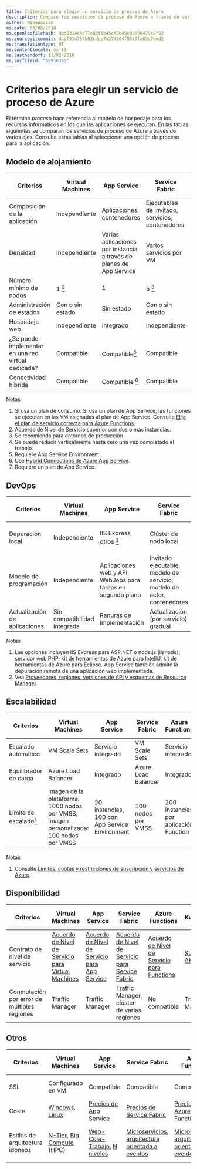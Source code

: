 ```yaml
---
title: Criterios para elegir un servicio de proceso de Azure
description: Compare los servicios de proceso de Azure a través de varios ejes
author: MikeWasson
ms.date: 08/08/2018
ms.openlocfilehash: dbd5314c4c77e83f5b45ef0b49e83860479c8f92
ms.sourcegitcommit: dbbf914757b03cdee7a274204f9579fa63d7eed2
ms.translationtype: HT
ms.contentlocale: es-ES
ms.lasthandoff: 11/02/2018
ms.locfileid: "50916395"
---
```

# <a name="criteria-for-choosing-an-azure-compute-service"></a>Criterios para elegir un servicio de proceso de Azure

El término *proceso* hace referencia al modelo de hospedaje para los recursos informáticos en los que las aplicaciones se ejecutan. En las tablas siguientes se comparan los servicios de proceso de Azure a través de varios ejes. Consulte estas tablas al seleccionar una opción de proceso para la aplicación.

## <a name="hosting-model"></a>Modelo de alojamiento

| Criterios | Virtual Machines | App Service | Service Fabric | Azure Functions | Azure Kubernetes Service | Azure Container Instances | Azure Batch |
|----------|-----------------|-------------|----------------|-----------------|-------------------------|----------------|-------------|
| Composición de la aplicación | Independiente | Aplicaciones, contenedores | Ejecutables de invitado, servicios, contenedores | Functions | Contenedores | Contenedores | Scheduled jobs  |
| Densidad | Independiente | Varias aplicaciones por instancia a través de planes de App Service | Varios servicios por VM | Sin servidor <a href="#note1"><sup>1</sup></a> | Varios contenedores por nodo |Sin instancias dedicadas | Varias aplicaciones por VM |
| Número mínimo de nodos | 1 <a href="#note2"><sup>2</sup></a>  | 1 | 5 <a href="#note3"><sup>3</sup></a> | Sin servidor <a href="#note1"><sup>1</sup></a> | 3 <a href="#note3"><sup>3</sup></a> | Sin nodos dedicados | 1 <a href="#note4"><sup>4</sup></a> |
| Administración de estados | Con o sin estado | Sin estado | Con o sin estado | Sin estado | Con o sin estado | Sin estado | Sin estado |
| Hospedaje web | Independiente | Integrado | Independiente | No aplicable | Independiente | Independiente | Sin  |
| ¿Se puede implementar en una red virtual dedicada? | Compatible | Compatible<a href="#note5"><sup>5</sup></a> | Compatible | Compatible <a href="#note5"><sup>5</sup></a> | [Compatible](/azure/aks/networking-overview) | No compatible | Compatible |
| Conectividad híbrida | Compatible | Compatible <a href="#note6"><sup>6</sup></a>  | Compatible | Compatible <a href="#node7"><sup>7</sup></a> | Compatible | No compatible | Compatible |

Notas

1. <span id="note1">Si usa un plan de consumo. Si usa un plan de App Service, las funciones se ejecutan en las VM asignadas al plan de App Service. Consulte [Elija el plan de servicio correcta para Azure Functions][function-plans].</span>
2. <span id="note2">Acuerdo de Nivel de Servicio superior con dos o más instancias</span>.
3. <span id="note3">Se recomienda para entornos de producción.</span>
4. <span id="note4">Se puede reducir verticalmente hasta cero una vez completado el trabajo</span>.
5. <span id="note5">Requiere App Service Environment.</span>
6. <span id="note6">Use [Hybrid Connections de Azure App Service][app-service-hybrid].</span>
7. <span id="note7">Requiere un plan de App Service.</span>

## <a name="devops"></a>DevOps

| Criterios | Virtual Machines | App Service | Service Fabric | Azure Functions | Azure Kubernetes Service | Azure Container Instances | Azure Batch |
|----------|-----------------|-------------|----------------|-----------------|-------------------------|----------------|-------------|
| Depuración local | Independiente | IIS Express, otros <a href="#note1b"><sup>1</sup></a> | Clúster de nodo local | Visual Studio o CLI de Azure Functions | Minikube, otros | Tiempo de ejecución de contenedor local | No compatible |
| Modelo de programación | Independiente | Aplicaciones web y API, WebJobs para tareas en segundo plano | Invitado ejecutable, modelo de servicio, modelo de actor, contenedores | Functions con desencadenadores | Independiente | Independiente | Aplicación de línea de comandos |
| Actualización de aplicaciones | Sin compatibilidad integrada | Ranuras de implementación | Actualización (por servicio) gradual | Ranuras de implementación | Actualización gradual | No aplicable |

Notas

1. <span id="note1b">Las opciones incluyen IIS Express para ASP.NET o node.js (iisnode); servidor web PHP; kit de herramientas de Azure para IntelliJ, kit de herramientas de Azure para Eclipse. App Service también admite la depuración remota de una aplicación web implementada.</span>
2. <span id="note2b">Vea [Proveedores, regiones, versiones de API y esquemas de Resource Manager][resource-manager-supported-services].</span> 


## <a name="scalability"></a>Escalabilidad

| Criterios | Virtual Machines | App Service | Service Fabric | Azure Functions | Azure Kubernetes Service | Azure Container Instances | Azure Batch |
|----------|-----------------|-------------|----------------|-----------------|-------------------------|----------------|-------------|
| Escalado automático | VM Scale Sets | Servicio integrado | VM Scale Sets | Servicio integrado | No compatible | No compatible | N/D |
| Equilibrador de carga | Azure Load Balancer | Integrado | Azure Load Balancer | Integrado | Integrado |  Sin compatibilidad integrada | Azure Load Balancer |
| Límite de escalado<a href="#note1c"><sup>1</sup></a> | Imagen de la plataforma: 1000 nodos por VMSS, Imagen personalizada: 100 nodos por VMSS | 20 instancias, 100 con App Service Environment | 100 nodos por VMSS | 200 instancias por aplicación Function | 100 nodos por clúster (límite predeterminado) |20 grupos de contenedores por suscripción (límite predeterminado). | 20 núcleos (límite predeterminado). |

Notas

1. <span id="note1c">Consulte [Límites, cuotas y restricciones de suscripción y servicios de Azure](/azure/azure-subscription-service-limits)</span>.

## <a name="availability"></a>Disponibilidad

| Criterios | Virtual Machines | App Service | Service Fabric | Azure Functions | Azure Kubernetes Service | Azure Container Instances | Azure Batch |
|----------|-----------------|-------------|----------------|-----------------|-------------------------|----------------|-------------|
| Contrato de nivel de servicio | [Acuerdo de Nivel de Servicio para Virtual Machines][sla-vm] | [Acuerdo de Nivel de Servicio para App Service][sla-app-service] | [Acuerdo de Nivel de Servicio para Service Fabric][sla-sf] | [Acuerdo de Nivel de Servicio para Functions][sla-functions] | [SLA para AKS][sla-acs] | [Acuerdo de nivel de servicio para Container Instances](https://azure.microsoft.com/support/legal/sla/container-instances/) | [Acuerdo de Nivel de Servicio para Azure Batch][sla-batch] |
| Conmutación por error de múltiples regiones | Traffic Manager | Traffic Manager | Traffic Manager, clúster de varias regiones | No compatible  | Traffic Manager | No compatible | No compatible |

## <a name="other"></a>Otros

| Criterios | Virtual Machines | App Service | Service Fabric | Azure Functions | Azure Kubernetes Service | Azure Container Instances | Azure Batch |
|----------|-----------------|-------------|----------------|-----------------|-------------------------|----------------|-------------|
| SSL | Configurado en VM | Compatible | Compatible  | Compatible | [Controlador de entrada](/azure/aks/ingress) | Uso de contenedores [sidecar](../../patterns/sidecar.md) | Compatible |
| Coste | [Windows][cost-windows-vm], [Linux][cost-linux-vm] | [Precios de App Service][cost-app-service] | [Precios de Service Fabric][cost-service-fabric] | [Precios de Azure Functions][cost-functions] | [Precios de AKS][cost-acs] | [Precios de Container Instances](https://azure.microsoft.com/pricing/details/container-instances/) | [Precios de Azure Batch][cost-batch]
| Estilos de arquitectura idóneos | [N-Tier][n-tier], [Big Compute][big-compute] (HPC) | [Web-Cola-Trabajo][w-q-w], [N niveles][n-tier] | [Microservicios][microservices], [arquitectura orientada a eventos][event-driven] | [Microservicios][microservices], [arquitectura orientada a eventos][event-driven] | [Microservicios][microservices], [arquitectura orientada a eventos][event-driven] | [Microservicios][microservices], automatización de tareas, trabajos por lotes  | [Big Compute][big-compute] (HPC) |

[cost-linux-vm]: https://azure.microsoft.com/pricing/details/virtual-machines/linux/
[cost-windows-vm]: https://azure.microsoft.com/pricing/details/virtual-machines/windows/
[cost-app-service]: https://azure.microsoft.com/pricing/details/app-service/
[cost-service-fabric]: https://azure.microsoft.com/pricing/details/service-fabric/
[cost-functions]: https://azure.microsoft.com/pricing/details/functions/
[cost-acs]: https://azure.microsoft.com/pricing/details/kubernetes-service/
[cost-batch]: https://azure.microsoft.com/pricing/details/batch/

[function-plans]: /azure/azure-functions/functions-scale
[sla-acs]: https://azure.microsoft.com/support/legal/sla/kubernetes-service
[sla-app-service]: https://azure.microsoft.com/support/legal/sla/app-service/
[sla-batch]: https://azure.microsoft.com/support/legal/sla/batch/
[sla-functions]: https://azure.microsoft.com/support/legal/sla/functions/
[sla-sf]: https://azure.microsoft.com/support/legal/sla/service-fabric/
[sla-vm]: https://azure.microsoft.com/support/legal/sla/virtual-machines/

[resource-manager-supported-services]: /azure/azure-resource-manager/resource-manager-supported-services
[scale-acs]: /azure/container-service/kubernetes/container-service-scale#scaling-considerations

[n-tier]: ../architecture-styles/n-tier.md
[w-q-w]: ../architecture-styles/web-queue-worker.md
[microservices]: ../architecture-styles/microservices.md
[event-driven]: ../architecture-styles/event-driven.md
[big-date]: ../architecture-styles/big-data.md
[big-compute]: ../architecture-styles/big-compute.md

[app-service-hybrid]: /azure/app-service/app-service-hybrid-connections
